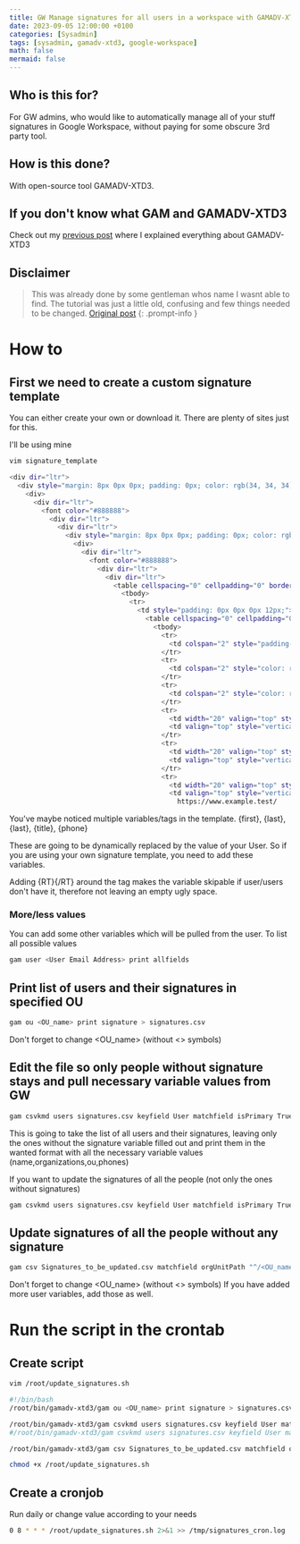 ```yaml
---
title: GW Manage signatures for all users in a workspace with GAMADV-XTD3
date: 2023-09-05 12:00:00 +0100
categories: [Sysadmin]
tags: [sysadmin, gamadv-xtd3, google-workspace]
math: false
mermaid: false
---
```

## Who is this for?
For GW admins, who would like to automatically manage all of your stuff signatures in Google Workspace, without paying for some obscure 3rd party tool.

## How is this done?
With open-source tool GAMADV-XTD3.

## If you don't know what GAM and GAMADV-XTD3
Check out my [previous post](https://blog.thetechcorner.sk/posts/Upgrade-GAMADV-XTD3-from-GAM/) where I explained everything about GAMADV-XTD3 

## Disclaimer
> This was already done by some gentleman whos name I wasnt able to find. The tutorial was just a little old, confusing and few things needed to be changed. 
[Original post](https://docs.google.com/document/d/1hPOsuh5_45ysdDkFVxjITpDomY7GOWUSpeg3AuUOxqo/view)
{: .prompt-info }


# How to
## First we need to create a custom signature template
You can either create your own or download it. There are plenty of sites just for this.

I'll be using mine
```bash
vim signature_template
```
```bash
<div dir="ltr">
  <div style="margin: 8px 0px 0px; padding: 0px; color: rgb(34, 34, 34); font-family: &quot;Google Sans&quot;, Roboto, RobotoDraft, Helvetica, Arial, sans-serif;">
    <div>
      <div dir="ltr">
        <font color="#888888">
          <div dir="ltr">
            <div dir="ltr">
              <div style="margin: 8px 0px 0px; padding: 0px; color: rgb(34, 34, 34); font-family: &quot;Google Sans&quot;, Roboto, RobotoDraft, Helvetica, Arial, sans-serif;">
                <div>
                  <div dir="ltr">
                    <font color="#888888">
                      <div dir="ltr">
                        <div dir="ltr">
                          <table cellspacing="0" cellpadding="0" border="0" style="background: none; border: 0px; margin: 0px; padding: 0px;">
                            <tbody>
                              <tr>
                                <td style="padding: 0px 0px 0px 12px;">
                                  <table cellspacing="0" cellpadding="0" border="0" style="background: none; border: 0px; margin: 0px; padding: 0px;">
                                    <tbody>
                                      <tr>
                                        <td colspan="2" style="padding-bottom: 5px; color: rgb(149, 183, 4); font-size: 18px;">{first} {last}</td>
                                      </tr>
                                      <tr>
                                        <td colspan="2" style="color: rgb(0, 0, 0); font-size: 14px;"><i>{RT}{title}{/RT}</i></td>
                                      </tr>
                                      <tr>
                                        <td colspan="2" style="color: rgb(0, 0, 0); font-size: 14px;"><strong>bigCompany s.r.o.</strong></td>
                                      </tr>
                                      <tr>
                                        <td width="20" valign="top" style="vertical-align: top; width: 20px; color: rgb(149, 183, 4); font-size: 14px;">p:</td>
                                        <td valign="top" style="vertical-align: top; color: rgb(0, 0, 0); font-size: 14px;">{RT}{phone}{/RT}</td>
                                      </tr>
                                      <tr>
                                        <td width="20" valign="top" style="vertical-align: top; width: 20px; color: rgb(149, 183, 4); font-size: 14px;">a:</td>
                                        <td valign="top" style="vertical-align: top; color: rgb(0, 0, 0); font-size: 14px;">Big Street 69, 333 03 NewYork</td>
                                      </tr>
                                      <tr>
                                        <td width="20" valign="top" style="vertical-align: top; width: 20px; color: rgb(149, 183, 4); font-size: 14px;">w:</td>
                                        <td valign="top" style="vertical-align: top; font-size: 14px;">
                                          https://www.example.test/
```
You've maybe noticed multiple variables/tags in the template. 
{first}, {last}, {last}, {title}, {phone}

These are going to be dynamically replaced by the value of your User. So if you are using your own signature template, you need to add these variables.

Adding {RT}{/RT} around the tag makes the variable skipable if user/users don't have it, therefore not leaving an empty ugly space.

### More/less values
You can add some other variables which will be pulled from the user. To list all possible values
```bash
gam user <User Email Address> print allfields
```

## Print list of users and their signatures in specified OU
```bash
gam ou <OU_name> print signature > signatures.csv
```
Don't forget to change <OU_name> (without <> symbols)

## Edit the file so only people without signature stays and pull necessary variable values from GW
```bash
gam csvkmd users signatures.csv keyfield User matchfield isPrimary True skipfield signature '.+' print fields name,organizations,ou,phones > Signatures_to_be_updated.csv
```
This is going to take the list of all users and their signatures, leaving only the ones without the signature variable filled out and print them in the wanted format with all the necessary variable values (name,organizations,ou,phones)

If you want to update the signatures of all the people (not only the ones without signatures)
```bash
gam csvkmd users signatures.csv keyfield User matchfield isPrimary True print fields name,organizations,ou,phones > Signatures_to_be_updated.csv
```

## Update signatures of all the people without any signature
```bash
gam csv Signatures_to_be_updated.csv matchfield orgUnitPath "^/<OU_name>.*" gam user ~primaryEmail signature file signature_template html replace first ~name.givenName replace last ~name.familyName replace title ~organizations.0.title replace phone ~phones.0.value
```
Don't forget to change <OU_name> (without <> symbols)
If you have added more user variables, add those as well.


# Run the script in the crontab
## Create script
```bash
vim /root/update_signatures.sh
```

```bash
#!/bin/bash
/root/bin/gamadv-xtd3/gam ou <OU_name> print signature > signatures.csv

/root/bin/gamadv-xtd3/gam csvkmd users signatures.csv keyfield User matchfield isPrimary True skipfield signature '.+' print fields name,organizations,ou,phones > Signatures_to_be_updated.csv
#/root/bin/gamadv-xtd3/gam csvkmd users signatures.csv keyfield User matchfield isPrimary True print fields name,organizations,ou,phones > Signatures_to_be_updated.csv

/root/bin/gamadv-xtd3/gam csv Signatures_to_be_updated.csv matchfield orgUnitPath "^/<OU_name>.*" gam user ~primaryEmail signature file signature_template html replace first ~name.givenName replace last ~name.familyName replace title ~organizations.0.title replace phone ~phones.0.value
```
```bash
chmod +x /root/update_signatures.sh
```

## Create a cronjob
Run daily or change value according to your needs

```bash
0 8 * * * /root/update_signatures.sh 2>&1 >> /tmp/signatures_cron.log
```

